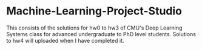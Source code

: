 # Machine-Learning-Project-Studio
This consists of the solutions for hw0 to hw3 of CMU's Deep Learning Systems class for advanced undergraduate to PhD level students. Solutions to hw4 will uploaded when I have completed it. 
